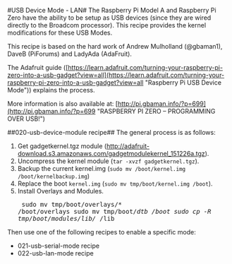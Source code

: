 #USB Device Mode - LAN#
The Raspberry Pi Model A and Raspberry Pi Zero have the ability to be setup as USB devices (since they are wired directly to the Broadcom processor).  This recipe provides the kernel modifications for these USB Modes.

This recipe is based on the hard work of Andrew Mulholland (@gbaman1), DaveB (PiForums) and LadyAda (AdaFruit).

The Adafruit guide ([https://learn.adafruit.com/turning-your-raspberry-pi-zero-into-a-usb-gadget?view=all](https://learn.adafruit.com/turning-your-raspberry-pi-zero-into-a-usb-gadget?view=all "Raspberry Pi USB Device Mode")) explains the process.

More information is also available at:
[http://pi.gbaman.info/?p=699](http://pi.gbaman.info/?p=699 "RASPBERRY PI ZERO – PROGRAMMING OVER USB!")

##020-usb-device-module recipe##
The general process is as follows:

1. Get gadgetkernel.tgz module (http://adafruit-download.s3.amazonaws.com/gadgetmodulekernel_151226a.tgz).
2. Uncompress the kernel module (`tar -xvzf gadgetkernel.tgz`).
3. Backup the current kernel.img (`sudo mv /boot/kernel.img /boot/kernelbackup.img`)
4. Replace the boot `kernel.img` (`sudo mv tmp/boot/kernel.img /boot`).
5. Install Overlays and Modules.<pre>
sudo mv tmp/boot/overlays/* /boot/overlays
sudo mv tmp/boot/*dtb /boot
sudo cp -R tmp/boot/modules/lib/* /lib
</pre>

Then use one of the following recipes to enable a specific mode:

- 021-usb-serial-mode recipe
- 022-usb-lan-mode recipe
